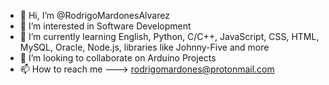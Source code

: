 - 👋 Hi, I’m @RodrigoMardonesAlvarez
- 👀 I’m interested in Software Development
- 🌱 I’m currently learning English, Python, C/C++, JavaScript, CSS, HTML, MySQL, Oracle, Node.js, libraries like Johnny-Five and more
- 💞️ I’m looking to collaborate on Arduino Projects
- 📫 How to reach me ---> rodrigomardones@protonmail.com

<!---
RodrigoMardonesAlvarez/RodrigoMardonesAlvarez is a ✨ special ✨ repository because its `README.md` (this file) appears on your GitHub profile.
You can click the Preview link to take a look at your changes.
--->
